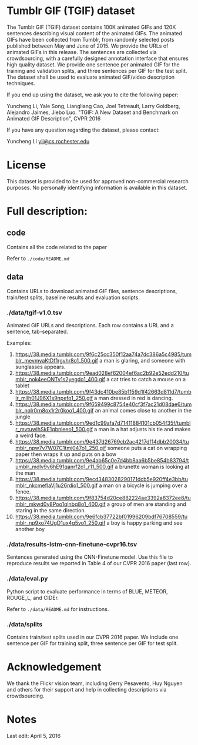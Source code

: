# Tumblr GIF (TGIF) dataset

The Tumblr GIF (TGIF) dataset contains 100K animated GIFs and 120K sentences describing visual content of the animated GIFs. The animated GIFs have been collected from Tumblr, from randomly selected posts published between May and June of 2015. We provide the URLs of animated GIFs in this release. The sentences are collected via crowdsourcing, with a carefully designed annotation interface that ensures high quality dataset. We provide one sentence per animated GIF for the training and validation splits, and three sentences per GIF for the test split. The dataset shall be used to evaluate animated GIF/video description techniques.


If you end up using the dataset, we ask you to cite the following paper:

  Yuncheng Li, Yale Song, Liangliang Cao, Joel Tetreault, Larry Goldberg,
  Alejandro Jaimes, Jiebo Luo. "TGIF: A New Dataset and Benchmark on Animated
  GIF Description", CVPR 2016

If you have any question regarding the dataset, please contact:

  Yuncheng Li <yli@cs.rochester.edu>

# License
This dataset is provided to be used for approved non-commercial research
purposes. No personally identifying information is available in this dataset.

# Full description:

## code
Contains all the code related to the paper

Refer to `./code/README.md`

## data
Contains URLs to download animated GIF files, sentence descriptions,
train/test splits, baseline results and evaluation scripts.

### ./data/tgif-v1.0.tsv
Animated GIF URLs and descriptions. Each row contains a URL and a sentence,
tab-separated.

Examples:

1. https://38.media.tumblr.com/9f6c25cc350f12aa74a7dc386a5c4985/tumblr_mevmyaKtDf1rgvhr8o1_500.gif	a man is glaring, and someone with sunglasses appears.
1. https://38.media.tumblr.com/9ead028ef62004ef6ac2b92e52edd210/tumblr_nok4eeONTv1s2yegdo1_400.gif	a cat tries to catch a mouse on a tablet
1. https://38.media.tumblr.com/9f43dc410be85b1159d1f42663d811d7/tumblr_mllh01J96X1s9npefo1_250.gif	a man dressed in red is dancing.
1. https://38.media.tumblr.com/9f659499c8754e40cf3f7ac21d08dae6/tumblr_nqlr0rn8ox1r2r0koo1_400.gif	an animal comes close to another in the jungle
1. https://38.media.tumblr.com/9ed1c99afa7d71411884101cb054f35f/tumblr_mvtuwlhSkE1qbnleeo1_500.gif	a man in a hat adjusts his tie and makes a weird face.
1. https://38.media.tumblr.com/9e437d26769cb2ac4217df14dbb20034/tumblr_npw7v7W07C1tmj047o1_250.gif	someone puts a cat on wrapping paper then wraps it up and puts on a bow
1. https://38.media.tumblr.com/9e4ab65c0e7d4bb8aa6b5be854b83794/tumblr_mdlv9v6hE91qanrf2o1_r11_500.gif	a brunette woman is looking at the man
1. https://38.media.tumblr.com/9ecd3483028290171dcb5e920ff4e3bb/tumblr_nkcmeflaVj1u26rdio1_500.gif	a man on a bicycle is jumping over a fence.
1. https://38.media.tumblr.com/9f83754d20ce882224ae3392a8372ee8/tumblr_mkwd0y8Poo1qlnbq8o1_400.gif	a group of men are standing and staring in the same direction.
1. https://38.media.tumblr.com/9e6fcb37722bf01996209bdf76708559/tumblr_np9xo74UgD1ux4g5vo1_250.gif	a boy is happy parking and see another boy

### ./data/results-lstm-cnn-finetune-cvpr16.tsv
Sentences generated using the CNN-Finetune model. Use this file to reproduce
results we reported in Table 4 of our CVPR 2016 paper (last row).

### ./data/eval.py
Python script to evaluate performance in terms of BLUE, METEOR, ROUGE_L, and CIDEr.

Refer to `./data/README.md` for instructions.

### ./data/splits
Contains train/test splits used in our CVPR 2016 paper. We include one sentence
per GIF for training split, three sentence per GIF for test split.

# Acknowledgement
We thank the Flickr vision team, including Gerry Pesavento, Huy Nguyen and
others for their support and help in collecting descriptions via crowdsourcing.

# Notes
Last edit: April 5, 2016
